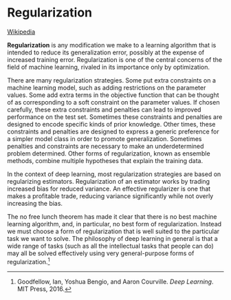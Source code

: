 # Regularization
[Wikipedia](https://en.wikipedia.org/wiki/Regularization_(mathematics))

**Regularization** is any modification we make to a learning algorithm that is intended to reduce its generalization error, possibly at the expense of increased training error. Regularization is one of the central concerns of the field of machine learning, rivaled in its importance only by optimization.

There are many regularization strategies. Some put extra constraints on a machine learning model, such as adding restrictions on the parameter values. Some add extra terms in the objective function that can be thought of as corresponding to a soft constraint on the parameter values. If chosen carefully, these extra constraints and penalties can lead to improved performance on the test set. Sometimes these constraints and penalties are designed to encode specific kinds of prior knowledge. Other times, these constraints and penalties are designed to express a generic preference for a simpler model class in order to promote generalization. Sometimes penalties and constraints are necessary to make an underdetermined problem determined. Other forms of regularization, known as ensemble methods, combine multiple hypotheses that explain the training data.

In the context of deep learning, most regularization strategies are based on regularizing estimators. Regularization of an estimator works by trading increased bias for reduced variance. An effective regularizer is one that makes a profitable trade, reducing variance significantly while not overly increasing the bias.

The no free lunch theorem has made it clear that there is no best machine learning algorithm, and, in particular, no best form of regularization. Instead we must choose a form of regularization that is well suited to the particular task we want to solve. The philosophy of deep learning in general is that a wide range of tasks (such as all the intellectual tasks that people can do) may all be solved effectively using very general-purpose forms of regularization.[^deeplearning]


[^deeplearning]: Goodfellow, Ian, Yoshua Bengio, and Aaron Courville. _Deep Learning_. MIT Press, 2016.
